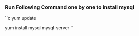 ### Run Following Command one by one to install mysql
``c
yum update

yum install mysql mysql-server
``
